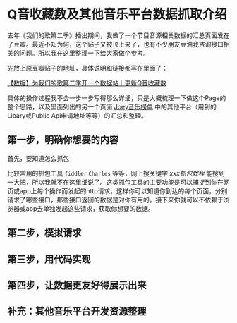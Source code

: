 # Q音收藏数及其他音乐平台数据抓取介绍

去年《我们的歌第二季》播出期间，我做了一个节目音源相关数据的汇总页面发在了豆瓣。最近不知为何，这个贴子又被顶上来了，也有不少朋友豆油我咨询接口相关的问题。所以我在这里整理一下给大家做个参考。

先放上原豆瓣贴子的地址，具体说明和链接都写在里面了：

[【数据】为我们的歌第二季开一个数据站｜更新Q音收藏数](https://www.douban.com/group/topic/198745110/)

具体的操作过程我不会一步一步写得那么详细，只是大概梳理一下做这个Page的整个思路，以及里面列出的另一个页面 [Joey音乐榜单](https://prettycrazyjoey.cn/rank) 中的其他平台（用到的Libary或Public Api申请地址等等）的汇总和整理。

## 第一步，明确你想要的内容

首先，要知道怎么抓包

比较常用的抓包工具 `fiddler` `Charles` 等等，网上搜关键字 *xxx抓包教程* 能搜到一大把，所以我就不在这里细说了。这类抓包工具的主要功能是可以捕捉到你在网页或app上每个操作而发起的http请求，这样你可以知道你到达的每个页面，分别请求了哪些接口，那些接口返回的数据是对你有用的。接下来你就可以不依赖于浏览器或app去单独发起这些请求，获取你想要的数据。

## 第二步，模拟请求


## 第三步，用代码实现


## 第四步，让数据更友好得展示出来


## 补充：其他音乐平台开发资源整理